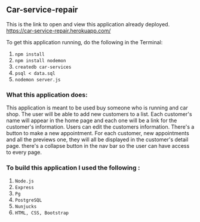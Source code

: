 ## Car-service-repair


This is the link to open and view this application already deployed.
 https://car-service-repair.herokuapp.com/


To get this application running, do the following in the Terminal:
1. `npm install`
2. `npm install nodemon`
3. `createdb car-services`
4. `psql < data.sql`
5. `nodemon server.js`


### What this application does:

This application is meant to be used buy someone who is running and car shop.
The user will be able to add new customers to a list.
Each customer's name will appear in the home page and each one will be a link for the customer's information.
Users can edit the customers information.
There's a button to make a new appointment.
For each customer, new appointments and all the previews one, they will all be displayed in the customer's detail page.
there's a collapse button in the nav bar so the user can have access to every page.


### To build this application I used the following :
1. `Node.js`
2. `Express`
3. `Pg`
4. `PostgreSQL`
5. `Nunjucks`
6. `HTML, CSS, Bootstrap`

